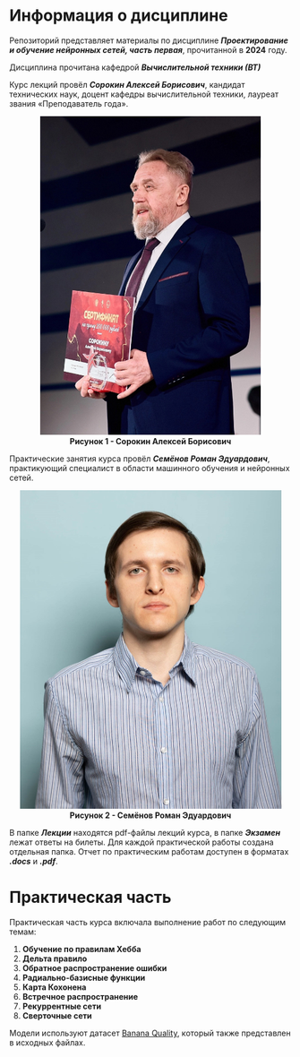 # Информация о дисциплине

Репозиторий представляет материалы по дисциплине ***Проектирование и обучение нейронных сетей, часть первая***, прочитанной в **2024** году.

Дисциплина прочитана кафедрой ***Вычислительной техники (ВТ)***

Курс лекций провёл
***Сорокин Алексей Борисович***,
кандидат технических наук, доцент кафедры вычислительной техники,
лауреат звания «Преподаватель года».
<p align="center">
  <img src="Images/Сорокин_Алексей_Борисович.jpg" alt="Сорокин Алексей Борисович" width="394" height="569">
  <br>
  <strong>Рисунок 1 - Сорокин Алексей Борисович</strong>
</p>

Практические занятия курса провёл
***Семёнов Роман Эдуардович***,
практикующий специалист в области машинного обучения и нейронных сетей.
<p align="center">
  <img src="Images/Семёнов_Роман_Эдуардович.jpg" alt="Семёнов Роман Эдуардович" width="467" height="569">
  <br>
  <strong>Рисунок 2 - Семёнов Роман Эдуардович</strong>
</p>

В папке ***Лекции*** находятся pdf-файлы лекций курса, в папке ***Экзамен*** лежат ответы на билеты. Для каждой практической работы создана отдельная папка. Отчет по практическим работам доступен в форматах ***.docs*** и ***.pdf***.

# Практическая часть

Практическая часть курса включала выполнение работ по следующим темам:
1. **Обучение по правилам Хебба**
2. **Дельта правило**
3. **Обратное распространение ошибки**
4. **Радиально-базисные функции**
5. **Карта Кохонена**
6. **Встречное распространение**
7. **Рекуррентные сети**
8. **Сверточные сети**

Модели используют датасет [Banana Quality](https://www.kaggle.com/datasets/l3llff/banana/data), который также представлен в исходных файлах.